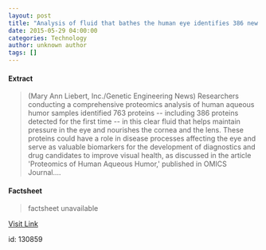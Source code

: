 ```yaml
---
layout: post
title: "Analysis of fluid that bathes the human eye identifies 386 new proteins as biomarker candidates"
date: 2015-05-29 04:00:00
categories: Technology
author: unknown author
tags: []
---
```



#### Extract
>(Mary Ann Liebert, Inc./Genetic Engineering News) Researchers conducting a comprehensive proteomics analysis of human aqueous humor samples identified 763 proteins -- including 386 proteins detected for the first time -- in this clear fluid that helps maintain pressure in the eye and nourishes the cornea and the lens. These proteins could have a role in disease processes affecting the eye and serve as valuable biomarkers for the development of diagnostics and drug candidates to improve visual health, as discussed in the article 'Proteomics of Human Aqueous Humor,' published in OMICS Journal....

#### Factsheet
>factsheet unavailable

[Visit Link](http://www.eurekalert.org/pub_releases/2015-05/mali-aof052915.php)

id:  130859


